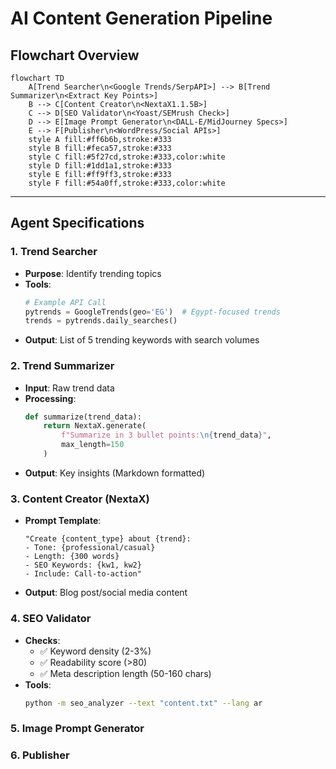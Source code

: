 # AI Content Generation Pipeline

## Flowchart Overview
```mermaid
flowchart TD
    A[Trend Searcher\n<Google Trends/SerpAPI>] --> B[Trend Summarizer\n<Extract Key Points>]
    B --> C[Content Creator\n<NextaX1.1.5B>]
    C --> D[SEO Validator\n<Yoast/SEMrush Check>]
    D --> E[Image Prompt Generator\n<DALL-E/MidJourney Specs>]
    E --> F[Publisher\n<WordPress/Social APIs>]
    style A fill:#ff6b6b,stroke:#333
    style B fill:#feca57,stroke:#333
    style C fill:#5f27cd,stroke:#333,color:white
    style D fill:#1dd1a1,stroke:#333
    style E fill:#ff9ff3,stroke:#333
    style F fill:#54a0ff,stroke:#333,color:white
```

---

## Agent Specifications

### 1. Trend Searcher
- **Purpose**: Identify trending topics
- **Tools**: 
  ```python
  # Example API Call
  pytrends = GoogleTrends(geo='EG')  # Egypt-focused trends
  trends = pytrends.daily_searches()
  ```
- **Output**: List of 5 trending keywords with search volumes

### 2. Trend Summarizer
- **Input**: Raw trend data
- **Processing**:
  ```python
  def summarize(trend_data):
      return NextaX.generate(
          f"Summarize in 3 bullet points:\n{trend_data}",
          max_length=150
      )
  ```
- **Output**: Key insights (Markdown formatted)

### 3. Content Creator (NextaX)
- **Prompt Template**:
  ```text
  "Create {content_type} about {trend}:
  - Tone: {professional/casual}
  - Length: {300 words}
  - SEO Keywords: {kw1, kw2}
  - Include: Call-to-action"
  ```
- **Output**: Blog post/social media content

### 4. SEO Validator
- **Checks**:
  - ✅ Keyword density (2-3%)
  - ✅ Readability score (>80)
  - ✅ Meta description length (50-160 chars)
- **Tools**: 
  ```bash
  python -m seo_analyzer --text "content.txt" --lang ar
  ```

### 5. Image Prompt Generator


### 6. Publisher


